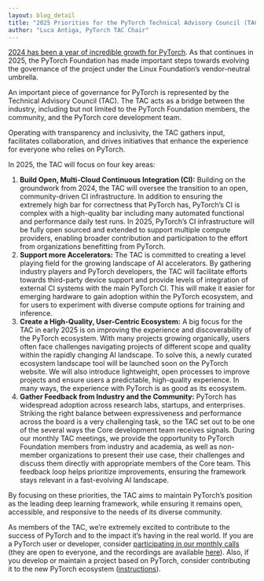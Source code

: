 ```yaml
---
layout: blog_detail
title: "2025 Priorities for the PyTorch Technical Advisory Council (TAC)"
author: "Luca Antiga, PyTorch TAC Chair" 
---
```


[2024 has been a year of incredible growth for PyTorch](https://pytorch.org/blog/2024-year-in-review/). As that continues in 2025, the PyTorch Foundation has made important steps towards evolving the governance of the project under the Linux Foundation’s vendor-neutral umbrella.

An important piece of governance for PyTorch is represented by the Technical Advisory Council (TAC). The TAC acts as a bridge between the industry, including but not limited to the PyTorch Foundation members, the community, and the PyTorch core development team.

Operating with transparency and inclusivity, the TAC gathers input, facilitates collaboration, and drives initiatives that enhance the experience for everyone who relies on PyTorch.

In 2025, the TAC will focus on four key areas:

1. **Build Open, Multi-Cloud Continuous Integration (CI):** Building on the groundwork from 2024, the TAC will oversee the transition to an open, community-driven CI infrastructure. In addition to ensuring the extremely high bar for correctness that PyTorch has, PyTorch’s CI is complex with a high-quality bar including many automated functional and performance daily test runs. In 2025, PyTorch’s CI infrastructure will be fully open sourced and extended to support multiple compute providers, enabling broader contribution and participation to the effort from organizations benefitting from PyTorch.
2. **Support more Accelerators:** The TAC is committed to creating a level playing field for the growing landscape of AI accelerators. By gathering industry players and PyTorch developers, the TAC will facilitate efforts towards third-party device support and provide levels of integration of external CI systems with the main PyTorch CI. This will make it easier for emerging hardware to gain adoption within the PyTorch ecosystem, and for users to experiment with diverse compute options for training and inference.
3. **Create a High-Quality, User-Centric Ecosystem:** A big focus for the TAC in early 2025 is on improving the experience and discoverability of the PyTorch ecosystem. With many projects growing organically, users often face challenges navigating projects of different scope and quality within the rapidly changing AI landscape. To solve this, a newly curated ecosystem landscape tool will be launched soon on the PyTorch website. We will also introduce lightweight, open processes to improve projects and ensure users a predictable, high-quality experience. In many ways, the experience with PyTorch is as good as its ecosystem.
4. **Gather Feedback from Industry and the Community:** PyTorch has widespread adoption across research labs, startups, and enterprises. Striking the right balance between expressiveness and performance across the board is a very challenging task, so the TAC set out to be one of the several ways the Core development team receives signals. During our monthly TAC meetings, we provide the opportunity to PyTorch Foundation members from industry and academia, as well as non-member organizations to present their use case, their challenges and discuss them directly with appropriate members of the Core team. This feedback loop helps prioritize improvements, ensuring the framework stays relevant in a fast-evolving AI landscape.

By focusing on these priorities, the TAC aims to maintain PyTorch’s position as the leading deep learning framework, while ensuring it remains open, accessible, and responsive to the needs of its diverse community.

As members of the TAC, we’re extremely excited to contribute to the success of PyTorch and to the impact it’s having in the real world. If you are a PyTorch user or developer, consider [participating in our monthly calls](https://zoom-lfx.platform.linuxfoundation.org/meetings/pytorch?__hstc=132719121.a26416c161ac91bef494ffc19f91a62e.1723036593114.1738082449904.1738088158683.375&__hssc=132719121.1.1738088158683&__hsfp=810579359) (they are open to everyone, and the recordings are available [here](https://lists.pytorch.org/g/tac)). Also, if you develop or maintain a project based on PyTorch, consider contributing it to the new PyTorch ecosystem ([instructions](https://pytorch.org/ecosystem/join)).